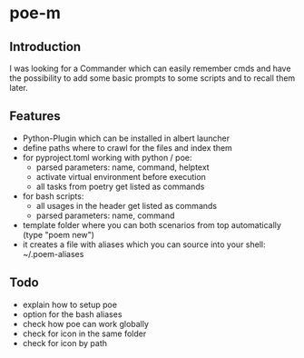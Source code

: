 # poe-m

## Introduction

I was looking for a Commander which can easily remember cmds and have the possibility to add some basic prompts to some scripts and to recall them later.

## Features

- Python-Plugin which can be installed in albert launcher
- define paths where to crawl for the files and index them
- for pyproject.toml working with python / poe:
    - parsed parameters: name, command, helptext
    - activate virtual environment before execution
    - all tasks from poetry get listed as commands
- for bash scripts:
    - all usages in the header get listed as commands
    - parsed parameters: name, command
- template folder where you can both scenarios from top automatically (type "poem new")
- it creates a file with aliases which you can source into your shell: ~/.poem-aliases

## Todo

- explain how to setup poe
- option for the bash aliases
- check how poe can work globally
- check for icon in the same folder
- check for icon by path